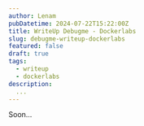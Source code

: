 ```yaml
---
author: Lenam
pubDatetime: 2024-07-22T15:22:00Z
title: WriteUp Debugme - Dockerlabs
slug: debugme-writeup-dockerlabs
featured: false
draft: true
tags:
  - writeup
  - dockerlabs
description:
  ...
---
```


Soon...